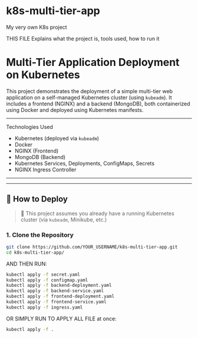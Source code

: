 # k8s-multi-tier-app
My very own K8s project 


THIS FILE Explains what the project is, tools used, how to run it

# Multi-Tier Application Deployment on Kubernetes

This project demonstrates the deployment of a simple multi-tier web application on a self-managed Kubernetes cluster (using `kubeadm`). It includes a frontend (NGINX) and a backend (MongoDB), both containerized using Docker and deployed using Kubernetes manifests.

---

Technologies Used

- Kubernetes (deployed via `kubeadm`)
- Docker
- NGINX (Frontend)
- MongoDB (Backend)
- Kubernetes Services, Deployments, ConfigMaps, Secrets
- NGINX Ingress Controller

---


---

## 🚀 How to Deploy

> 📝 This project assumes you already have a running Kubernetes cluster (via `kubeadm`, Minikube, etc.)

### 1. Clone the Repository
```bash
git clone https://github.com/YOUR_USERNAME/k8s-multi-tier-app.git
cd k8s-multi-tier-app/

```
AND THEN RUN:

```bash
kubectl apply -f secret.yaml
kubectl apply -f configmap.yaml
kubectl apply -f backend-deployment.yaml
kubectl apply -f backend-service.yaml
kubectl apply -f frontend-deployment.yaml
kubectl apply -f frontend-service.yaml
kubectl apply -f ingress.yaml
```

OR SIMPLY RUN TO APPLY ALL FILE at once:
```bash
kubectl apply -f .





